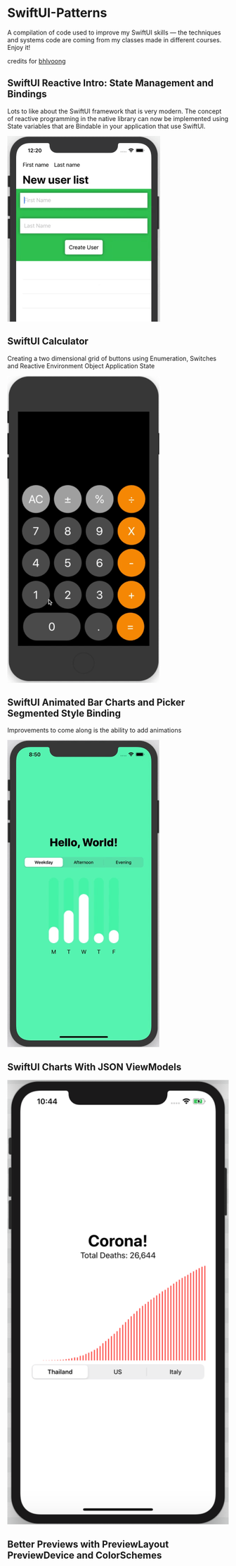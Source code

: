 # SwiftUI-Patterns

A compilation of code used to improve my SwiftUI skills — the techniques and systems code are coming from my classes made in different courses. Enjoy it!

credits for [bhlvoong](https://github.com/bhlvoong) 

## SwiftUI Reactive Intro: State Management and Bindings

Lots to like about the SwiftUI framework that is very modern. The concept of reactive programming in the native library can now be implemented using State variables that are Bindable in your application that use SwiftUI.

![](swift-ui-reactivebiding.gif)

## SwiftUI Calculator

Creating a two dimensional grid of buttons using Enumeration, Switches and Reactive Environment Object Application State

![](swift-ui-calculator.gif)

## SwiftUI Animated Bar Charts and Picker Segmented Style Binding

Improvements to come along is the ability to add animations

![](swift-ui-bar-charts.gif)

## SwiftUI Charts With JSON ViewModels

![](swift-ui-charts-with-json-viewmodels.png)

## Better Previews with PreviewLayout PreviewDevice and ColorSchemes
